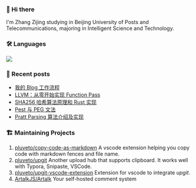 ### 👋 Hi there 

I'm Zhang Zijing studying in Beijing University of Posts and Telecommunications, majoring in Intelligent Science and Technology.

### 🛠 Languages

![](https://skillicons.dev/icons?i=go,python,c,cpp,cs,js,ts,java,rust,ocaml,bash)

### 📜 Recent posts

<!-- BLOG-POST-LIST:START -->
- [我的 Blog 工作流程](https://www.less-bug.com/posts/my-blog-workflow/)
- [LLVM：从零开始实现 Function Pass](https://www.less-bug.com/posts/llvm-implement-function-pass-from-scratch/)
- [SHA256 哈希算法原理和 Rust 实现](https://www.less-bug.com/posts/sha256-hash-algorithm-principle-and-rust-implementation/)
- [Pest 与 PEG 文法](https://www.less-bug.com/posts/pest-and-peg-grammars/)
- [Pratt Parsing 算法介绍及实现](https://www.less-bug.com/posts/pratt-parsing-introduction-and-implementation-in-typescript/)
<!-- BLOG-POST-LIST:END -->

<!--
**pluveto/pluveto** is a ✨ _special_ ✨ repository because its `README.md` (this file) appears on your GitHub profile.

Here are some ideas to get you started:

- 🔭 I’m currently working on ...
- 🌱 I’m currently learning ...
- 👯 I’m looking to collaborate on ...
- 🤔 I’m looking for help with ...
- 💬 Ask me about ...
- 📫 How to reach me: ...
- 😄 Pronouns: ...
- ⚡ Fun fact: ...
-->

### 🏗️ Maintaining Projects

1. [pluveto/copy-code-as-markdown](https://github.com/pluveto/copy-code-as-markdown) A vscode extension helping you copy code with markdown fences and file name.
1. [pluveto/upgit](https://github.com/pluveto/upgit) Another upload hub that supports clipboard. It works well with Typora, Snipaste, VSCode.
1. [pluveto/upgit-vscode-extension](https://github.com/pluveto/upgit-vscode-extension) Extension for vscode to integrate *upgit*.
1. [ArtalkJS/Artalk](https://github.com/ArtalkJS/Artalk) Your self-hosted comment system
